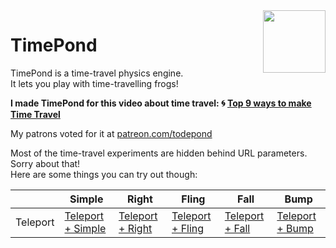 <img align="right" height="100" src="http://todepond.com/IMG/TimePondLegend@0.5x.png">

# TimePond
TimePond is a time-travel physics engine.<br>
It lets you play with time-travelling frogs!

**I made TimePond for this video about time travel: 🌀 [Top 9 ways to make Time Travel](https://youtu.be/Z24NKn6rQRY)**

My patrons voted for it at [patreon.com/todepond](https://patreon.com/todepond)

Most of the time-travel experiments are hidden behind URL parameters. Sorry about that!<br>
Here are some things you can try out though:

|  | Simple | Right | Fling | Fall | Bump |
| --- | --- | --- | --- | --- | --- |
| Teleport | [Teleport + Simple](https://timepond.cool?experiment=gsimple&menu=yellow&portal=move) | [Teleport + Right](https://timepond.cool?experiment=gright&menu=yellow&portal=move) | [Teleport + Fling](https://timepond.cool?experiment=gfling&menu=yellow&portal=move) | [Teleport + Fall](https://timepond.cool?experiment=gfall&menu=yellow&portal=move) | [Teleport + Bump](https://timepond.cool?experiment=ggen&menu=yellow&portal=move) | 
